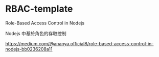 # RBAC-template
Role-Based Access Control in Nodejs

Nodejs 中基於角色的存取控制

https://medium.com/@ananya.official8/role-based-access-control-in-nodejs-bb0236208a11
